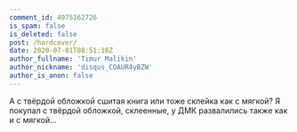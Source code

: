 ```yaml
---
comment_id: 4975162726
is_spam: false
is_deleted: false
post: /hardcover/
date: 2020-07-01T08:51:18Z
author_fullname: 'Timur Malikin'
author_nickname: 'disqus_COAUR4yBZW'
author_is_anon: false
---
```


<p>А с твёрдой обложкой сшитая книга или тоже склейка как с мягкой? Я покупал с твёрдой обложкой, склеенные, у ДМК развалились также как и с мягкой...</p>
